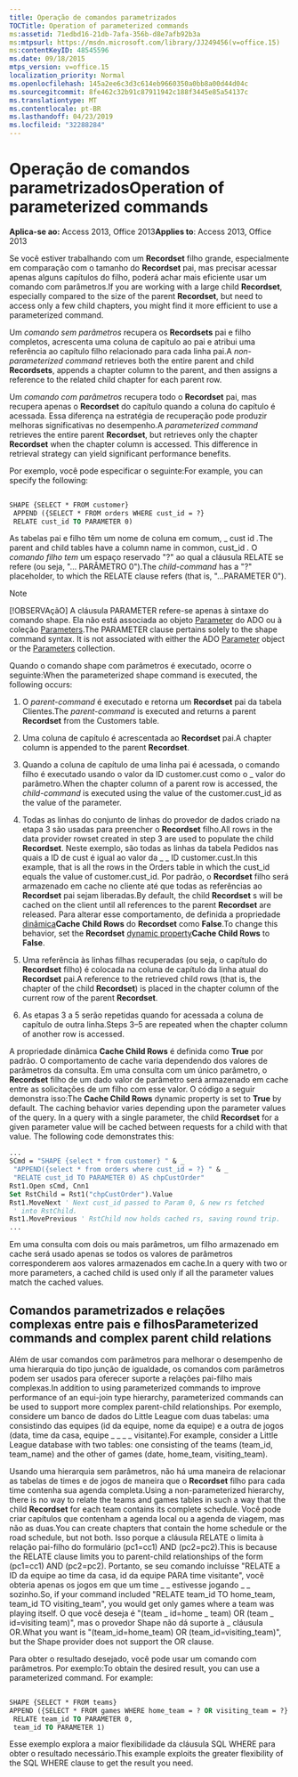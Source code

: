 ```yaml
---
title: Operação de comandos parametrizados
TOCTitle: Operation of parameterized commands
ms:assetid: 71edbd16-21db-7afa-356b-d8e7afb92b3a
ms:mtpsurl: https://msdn.microsoft.com/library/JJ249456(v=office.15)
ms:contentKeyID: 48545596
ms.date: 09/18/2015
mtps_version: v=office.15
localization_priority: Normal
ms.openlocfilehash: 145a2ee6c3d3c614eb9660350a0bb8a00d44d04c
ms.sourcegitcommit: 8fe462c32b91c87911942c188f3445e85a54137c
ms.translationtype: MT
ms.contentlocale: pt-BR
ms.lasthandoff: 04/23/2019
ms.locfileid: "32288284"
---
```

# <a name="operation-of-parameterized-commands"></a><span data-ttu-id="91c2c-102">Operação de comandos parametrizados</span><span class="sxs-lookup"><span data-stu-id="91c2c-102">Operation of parameterized commands</span></span>

<span data-ttu-id="91c2c-103">**Aplica-se ao:** Access 2013, Office 2013</span><span class="sxs-lookup"><span data-stu-id="91c2c-103">**Applies to**: Access 2013, Office 2013</span></span>

<span data-ttu-id="91c2c-104">Se você estiver trabalhando com um **Recordset** filho grande, especialmente em comparação com o tamanho do **Recordset** pai, mas precisar acessar apenas alguns capítulos do filho, poderá achar mais eficiente usar um comando com parâmetros.</span><span class="sxs-lookup"><span data-stu-id="91c2c-104">If you are working with a large child **Recordset**, especially compared to the size of the parent **Recordset**, but need to access only a few child chapters, you might find it more efficient to use a parameterized command.</span></span>

<span data-ttu-id="91c2c-105">Um *comando sem parâmetros* recupera os **Recordsets** pai e filho completos, acrescenta uma coluna de capítulo ao pai e atribui uma referência ao capítulo filho relacionado para cada linha pai.</span><span class="sxs-lookup"><span data-stu-id="91c2c-105">A *non-parameterized command* retrieves both the entire parent and child **Recordsets**, appends a chapter column to the parent, and then assigns a reference to the related child chapter for each parent row.</span></span>

<span data-ttu-id="91c2c-p101">Um *comando com parâmetros* recupera todo o **Recordset** pai, mas recupera apenas o **Recordset** do capítulo quando a coluna do capítulo é acessada. Essa diferença na estratégia de recuperação pode produzir melhoras significativas no desempenho.</span><span class="sxs-lookup"><span data-stu-id="91c2c-p101">A *parameterized command* retrieves the entire parent **Recordset**, but retrieves only the chapter **Recordset** when the chapter column is accessed. This difference in retrieval strategy can yield significant performance benefits.</span></span>

<span data-ttu-id="91c2c-108">Por exemplo, você pode especificar o seguinte:</span><span class="sxs-lookup"><span data-stu-id="91c2c-108">For example, you can specify the following:</span></span>

```vb 
 
SHAPE {SELECT * FROM customer} 
 APPEND ({SELECT * FROM orders WHERE cust_id = ?} 
 RELATE cust_id TO PARAMETER 0) 
```

<span data-ttu-id="91c2c-109">As tabelas pai e filho têm um nome de coluna em comum, \_ cust id *.*</span><span class="sxs-lookup"><span data-stu-id="91c2c-109">The parent and child tables have a column name in common, cust\_id *.*</span></span> <span data-ttu-id="91c2c-110">O *comando filho tem* um espaço reservado "?" ao qual a cláusula RELATE se refere (ou seja, "... PARÂMETRO 0").</span><span class="sxs-lookup"><span data-stu-id="91c2c-110">The *child-command* has a "?" placeholder, to which the RELATE clause refers (that is, "...PARAMETER 0").</span></span>

> [!NOTE]
> <span data-ttu-id="91c2c-p103">[!OBSERVAçãO] A cláusula PARAMETER refere-se apenas à sintaxe do comando shape. Ela não está associada ao objeto [Parameter](parameter-object-ado.md) do ADO ou à coleção [Parameters](parameters-collection-ado.md).</span><span class="sxs-lookup"><span data-stu-id="91c2c-p103">The PARAMETER clause pertains solely to the shape command syntax. It is not associated with either the ADO [Parameter](parameter-object-ado.md) object or the [Parameters](parameters-collection-ado.md) collection.</span></span>

<span data-ttu-id="91c2c-113">Quando o comando shape com parâmetros é executado, ocorre o seguinte:</span><span class="sxs-lookup"><span data-stu-id="91c2c-113">When the parameterized shape command is executed, the following occurs:</span></span>

1.  <span data-ttu-id="91c2c-114">O *parent-command* é executado e retorna um **Recordset** pai da tabela Clientes.</span><span class="sxs-lookup"><span data-stu-id="91c2c-114">The *parent-command* is executed and returns a parent **Recordset** from the Customers table.</span></span>

2.  <span data-ttu-id="91c2c-115">Uma coluna de capítulo é acrescentada ao **Recordset** pai.</span><span class="sxs-lookup"><span data-stu-id="91c2c-115">A chapter column is appended to the parent **Recordset**.</span></span>

3.  <span data-ttu-id="91c2c-116">Quando a coluna de capítulo de  uma linha pai é acessada, o comando filho é executado usando o valor da ID customer.cust como o \_ valor do parâmetro.</span><span class="sxs-lookup"><span data-stu-id="91c2c-116">When the chapter column of a parent row is accessed, the *child-command* is executed using the value of the customer.cust\_id as the value of the parameter.</span></span>

4.  <span data-ttu-id="91c2c-117">Todas as linhas do conjunto de linhas do provedor de dados criado na etapa 3 são usadas para preencher o **Recordset** filho.</span><span class="sxs-lookup"><span data-stu-id="91c2c-117">All rows in the data provider rowset created in step 3 are used to populate the child **Recordset**.</span></span> <span data-ttu-id="91c2c-118">Neste exemplo, são todas as linhas da tabela Pedidos nas quais a ID de cust é igual ao valor da \_ \_ ID customer.cust.</span><span class="sxs-lookup"><span data-stu-id="91c2c-118">In this example, that is all the rows in the Orders table in which the cust\_id equals the value of customer.cust\_id.</span></span> <span data-ttu-id="91c2c-119">Por padrão, o **Recordset** filho será armazenado em cache no cliente até que todas as referências ao **Recordset** pai sejam liberadas.</span><span class="sxs-lookup"><span data-stu-id="91c2c-119">By default, the child **Recordset** s will be cached on the client until all references to the parent **Recordset** are released.</span></span> <span data-ttu-id="91c2c-120">Para alterar esse comportamento, de definida a propriedade [dinâmica](ado-dynamic-property-index.md)**Cache Child Rows** do **Recordset** como **False**.</span><span class="sxs-lookup"><span data-stu-id="91c2c-120">To change this behavior, set the **Recordset** [dynamic property](ado-dynamic-property-index.md)**Cache Child Rows** to **False**.</span></span>

5.  <span data-ttu-id="91c2c-121">Uma referência às linhas filhas recuperadas (ou seja, o capítulo do **Recordset** filho) é colocada na coluna de capítulo da linha atual do **Recordset** pai.</span><span class="sxs-lookup"><span data-stu-id="91c2c-121">A reference to the retrieved child rows (that is, the chapter of the child **Recordset**) is placed in the chapter column of the current row of the parent **Recordset**.</span></span>

6.  <span data-ttu-id="91c2c-122">As etapas 3 a 5 serão repetidas quando for acessada a coluna de capítulo de outra linha.</span><span class="sxs-lookup"><span data-stu-id="91c2c-122">Steps 3–5 are repeated when the chapter column of another row is accessed.</span></span>

<span data-ttu-id="91c2c-p105">A propriedade dinâmica **Cache Child Rows** é definida como **True** por padrão. O comportamento de cache varia dependendo dos valores de parâmetros da consulta. Em uma consulta com um único parâmetro, o **Recordset** filho de um dado valor de parâmetro será armazenado em cache entre as solicitações de um filho com esse valor. O código a seguir demonstra isso:</span><span class="sxs-lookup"><span data-stu-id="91c2c-p105">The **Cache Child Rows** dynamic property is set to **True** by default. The caching behavior varies depending upon the parameter values of the query. In a query with a single parameter, the child **Recordset** for a given parameter value will be cached between requests for a child with that value. The following code demonstrates this:</span></span>

```vb
... 
SCmd = "SHAPE {select * from customer} " & _ 
 "APPEND({select * from orders where cust_id = ?} " & _ 
 "RELATE cust_id TO PARAMETER 0) AS chpCustOrder" 
Rst1.Open sCmd, Cnn1 
Set RstChild = Rst1("chpCustOrder").Value 
Rst1.MoveNext ' Next cust_id passed to Param 0, & new rs fetched 
 ' into RstChild. 
Rst1.MovePrevious ' RstChild now holds cached rs, saving round trip. 
... 
```

<span data-ttu-id="91c2c-127">Em uma consulta com dois ou mais parâmetros, um filho armazenado em cache será usado apenas se todos os valores de parâmetros corresponderem aos valores armazenados em cache.</span><span class="sxs-lookup"><span data-stu-id="91c2c-127">In a query with two or more parameters, a cached child is used only if all the parameter values match the cached values.</span></span>

## <a name="parameterized-commands-and-complex-parent-child-relations"></a><span data-ttu-id="91c2c-128">Comandos parametrizados e relações complexas entre pais e filhos</span><span class="sxs-lookup"><span data-stu-id="91c2c-128">Parameterized commands and complex parent child relations</span></span>

<span data-ttu-id="91c2c-129">Além de usar comandos com parâmetros para melhorar o desempenho de uma hierarquia do tipo junção de igualdade, os comandos com parâmetros podem ser usados para oferecer suporte a relações pai-filho mais complexas.</span><span class="sxs-lookup"><span data-stu-id="91c2c-129">In addition to using parameterized commands to improve performance of an equi-join type hierarchy, parameterized commands can be used to support more complex parent-child relationships.</span></span> <span data-ttu-id="91c2c-130">Por exemplo, considere um banco de dados do Little League com duas tabelas: uma consistindo das equipes (id da equipe, nome da equipe) e a outra de jogos (data, time da casa, equipe \_ \_ \_ \_ visitante).</span><span class="sxs-lookup"><span data-stu-id="91c2c-130">For example, consider a Little League database with two tables: one consisting of the teams (team\_id, team\_name) and the other of games (date, home\_team, visiting\_team).</span></span>

<span data-ttu-id="91c2c-131">Usando uma hierarquia sem parâmetros, não há uma maneira de relacionar as tabelas de times e de jogos de maneira que o **Recordset** filho para cada time contenha sua agenda completa.</span><span class="sxs-lookup"><span data-stu-id="91c2c-131">Using a non-parameterized hierarchy, there is no way to relate the teams and games tables in such a way that the child **Recordset** for each team contains its complete schedule.</span></span> <span data-ttu-id="91c2c-132">Você pode criar capítulos que contenham a agenda local ou a agenda de viagem, mas não as duas.</span><span class="sxs-lookup"><span data-stu-id="91c2c-132">You can create chapters that contain the home schedule or the road schedule, but not both.</span></span> <span data-ttu-id="91c2c-133">Isso porque a cláusula RELATE o limita à relação pai-filho do formulário (pc1=cc1) AND (pc2=pc2).</span><span class="sxs-lookup"><span data-stu-id="91c2c-133">This is because the RELATE clause limits you to parent-child relationships of the form (pc1=cc1) AND (pc2=pc2).</span></span> <span data-ttu-id="91c2c-134">Portanto, se seu comando incluísse "RELATE a ID da equipe ao time da casa, id da equipe PARA time visitante", você obteria apenas os jogos em que um time \_ \_ estivesse jogando \_ \_ sozinho.</span><span class="sxs-lookup"><span data-stu-id="91c2c-134">So, if your command included "RELATE team\_id TO home\_team, team\_id TO visiting\_team", you would get only games where a team was playing itself.</span></span> <span data-ttu-id="91c2c-135">O que você deseja é "(team \_ id=home \_ team) OR (team \_ id=visiting team)", mas o provedor Shape não dá suporte à \_ cláusula OR.</span><span class="sxs-lookup"><span data-stu-id="91c2c-135">What you want is "(team\_id=home\_team) OR (team\_id=visiting\_team)", but the Shape provider does not support the OR clause.</span></span>

<span data-ttu-id="91c2c-p108">Para obter o resultado desejado, você pode usar um comando com parâmetros. Por exemplo:</span><span class="sxs-lookup"><span data-stu-id="91c2c-p108">To obtain the desired result, you can use a parameterized command. For example:</span></span>

```vb 
 
SHAPE {SELECT * FROM teams} 
APPEND ({SELECT * FROM games WHERE home_team = ? OR visiting_team = ?} 
 RELATE team_id TO PARAMETER 0, 
 team_id TO PARAMETER 1) 
```

<span data-ttu-id="91c2c-138">Esse exemplo explora a maior flexibilidade da cláusula SQL WHERE para obter o resultado necessário.</span><span class="sxs-lookup"><span data-stu-id="91c2c-138">This example exploits the greater flexibility of the SQL WHERE clause to get the result you need.</span></span>

